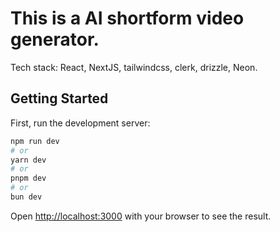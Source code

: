 # This is a AI shortform video generator.

Tech stack: React, NextJS, tailwindcss, clerk, drizzle, Neon.

## Getting Started

First, run the development server:

```bash
npm run dev
# or
yarn dev
# or
pnpm dev
# or
bun dev
```

Open [http://localhost:3000](http://localhost:3000) with your browser to see the result.
